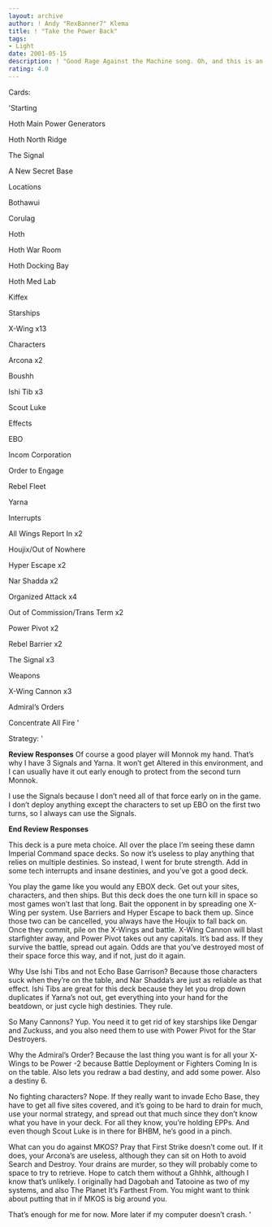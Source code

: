 ```yaml
---
layout: archive
author: ! Andy "RexBanner7" Klema
title: ! "Take the Power Back"
tags:
- Light
date: 2001-05-15
description: ! "Good Rage Against the Machine song. Oh, and this is an EBOX deck."
rating: 4.0
---
```

Cards: 

'Starting

Hoth Main Power Generators

Hoth North Ridge

The Signal

A New Secret Base


Locations

Bothawui

Corulag

Hoth

Hoth War Room

Hoth Docking Bay

Hoth Med Lab

Kiffex


Starships

X-Wing x13


Characters

Arcona x2

Boushh

Ishi Tib x3

Scout Luke


Effects

EBO

Incom Corporation

Order to Engage

Rebel Fleet

Yarna


Interrupts

All Wings Report In x2

Houjix/Out of Nowhere

Hyper Escape x2

Nar Shadda x2

Organized Attack x4

Out of Commission/Trans Term x2

Power Pivot x2

Rebel Barrier x2

The Signal x3


Weapons

X-Wing Cannon x3


Admiral’s Orders

Concentrate All Fire '

Strategy: '

**Review Responses** Of course a good player will Monnok my hand. That’s why I have 3 Signals and Yarna. It won’t get Altered in this environment, and I can usually have it out early enough to protect from the second turn Monnok.


I use the Signals because I don’t need all of that force early on in the game. I don’t deploy anything except the characters to set up EBO on the first two turns, so I always can use the Signals. 


**End Review Responses**


This deck is a pure meta choice. All over the place I’m seeing these damn Imperial Command space decks. So now it’s useless to play anything that relies on multiple destinies. So instead, I went for brute strength. Add in some tech interrupts and insane destinies, and you’ve got a good deck.


You play the game like you would any EBOX deck. Get out your sites, characters, and then ships. But this deck does the one turn kill in space so most games won’t last that long. Bait the opponent in by spreading one X-Wing per system. Use Barriers and Hyper Escape to back them up. Since those two can be cancelled, you always have the Houjix to fall back on. Once they commit, pile on the X-Wings and battle. X-Wing Cannon will blast starfighter away, and Power Pivot takes out any capitals. It’s bad ass. If they survive the battle, spread out again. Odds are that you’ve destroyed most of their space force this way, and if not, just do it again.


Why Use Ishi Tibs and not Echo Base Garrison? Because those characters suck when they’re on the table, and Nar Shadda’s are just as reliable as that effect. Ishi Tibs are great for this deck because they let you drop down duplicates if Yarna’s not out, get everything into your hand for the beatdown, or just cycle high destinies. They rule.


So Many Cannons? Yup. You need it to get rid of key starships like Dengar and Zuckuss, and you also need them to use with Power Pivot for the Star Destroyers. 


Why the Admiral’s Order? Because the last thing you want is for all your X-Wings to be Power -2 because Battle Deployment or Fighters Coming In is on the table. Also lets you redraw a bad destiny, and add some power. Also a destiny 6.


No fighting characters? Nope. If they really want to invade Echo Base, they have to get all five sites covered, and it’s going to be hard to drain for much, use your normal strategy, and spread out that much since they don’t know what you have in your deck. For all they know, you’re holding EPPs. And even though Scout Luke is in there for BHBM, he’s good in a pinch. 


What can you do against MKOS? Pray that First Strike doesn’t come out. If it does, your Arcona’s are useless, although they can sit on Hoth to avoid Search and Destroy. Your drains are murder, so they will probably come to space to try to retrieve. Hope to catch them without a Ghhhk, although I know that’s unlikely. I originally had Dagobah and Tatooine as two of my systems, and also The Planet It’s Farthest From. You might want to think about putting that in if MKOS is big around you. 


That’s enough for me for now. More later if my computer doesn’t crash.  '
